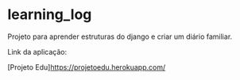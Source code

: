 # learning_log
Projeto para aprender estruturas do django e criar um diário familiar.

Link da aplicação:

[Projeto Edu]https://projetoedu.herokuapp.com/
